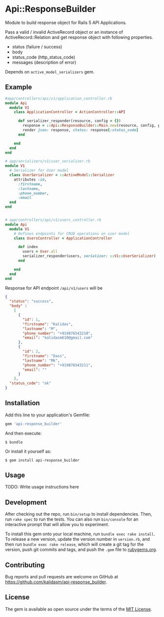 # Api::ResponseBuilder

Module to build response object for Rails 5 API Applications.

Pass a valid / invalid ActiveRecord object or an instance of ActiveRecord::Relation and get response object with following properties.
* status (failure / success)
* body
* status_code (http_status_code)
* messages (description of error)

Depends on `active_model_serializers` gem.

## Example

```ruby
#app/controllers/api/v1/application_controller.rb
module Api
  module V1
    class ApplicationController < ActionController::API

      def serializer_responder(resource, config = {})
        response = ::Api::ResponseBuilder::Main.new(resource, config, params).response
        render json: response, status: response[:status_code]
      end

    end
  end
end

# app/serializers/v1/user_serializer.rb
module V1
  # Serializer for User model
  class UserSerializer < ::ActiveModel::Serializer
    attributes :id,
      :firstname,
      :lastname,
      :phone_number,
      :email
  end
end


# app/controllers/api/v1/users_controller.rb
module Api
  module V1
    # Defines endpoints for CRUD operations on user model
    class UsersController < ApplicationController

      def index
        users = User.all
        serializer_responder(users, serializer: ::V1::UserSerializer)
      end

    end
  end
end

```

Response for API endpoint `/api/v1/users` will be

```json
{
  "status": "success", 
  "body" :  
    [
      {
        "id": 1,
        "firstname": "Kalidas",
        "lastname": "M",
        "phone_number": "+919876543210",
        "email": "kalidasm610@gmail.com"
      },
      {
        "id": 2,
        "firstname": "Dass",
        "lastname": "Mk",
        "phone_number": "+919876543211",
        "email": ""
      }
    ],
  "status_code": "ok"
}
```

## Installation

Add this line to your application's Gemfile:

```ruby
gem 'api-response_builder'
```

And then execute:

    $ bundle

Or install it yourself as:

    $ gem install api-response_builder

## Usage

TODO: Write usage instructions here

## Development

After checking out the repo, run `bin/setup` to install dependencies. Then, run `rake spec` to run the tests. You can also run `bin/console` for an interactive prompt that will allow you to experiment.

To install this gem onto your local machine, run `bundle exec rake install`. To release a new version, update the version number in `version.rb`, and then run `bundle exec rake release`, which will create a git tag for the version, push git commits and tags, and push the `.gem` file to [rubygems.org](https://rubygems.org).

## Contributing

Bug reports and pull requests are welcome on GitHub at https://github.com/kalidasm/api-response_builder.

## License

The gem is available as open source under the terms of the [MIT License](https://opensource.org/licenses/MIT).
